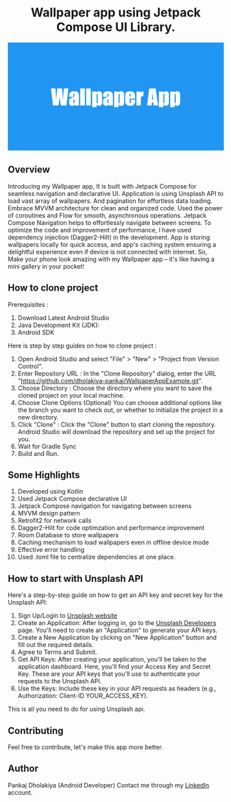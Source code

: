 <h1 align="center">Wallpaper app using Jetpack Compose UI Library.</h1>

<p align="center">
  <img src="https://github.com/dholakiya-pankaj/WallpaperAppExample/blob/master/Wallpaper_App.png" alt="Project Image">
</p>


## Overview

Introducing my Wallpaper app, It is built with Jetpack Compose for seamless navigation and declarative UI. Application is using Unsplash API to load vast array of wallpapers. And pagination for effortless data loading. Embrace MVVM architecture for clean and organized code. Used the power of coroutines and Flow for smooth, asynchronous operations. Jetpack Compose Navigation helps to effortlessly navigate between screens. To optimize the code and improvement of performance, I have used dependency injection (Dagger2-Hilt) in the development. App is storing wallpapers locally for quick access, and app's caching system ensuring a delightful experience even if device is not connected with internet. So, Make your phone look amazing with my Wallpaper app – it's like having a mini gallery in your pocket!

## How to clone project

Prerequisites : 
1. Download Latest Android Studio
2. Java Development Kit (JDK):
3. Android SDK

Here is step by step guides on how to clone project :
1. Open Android Studio and select "File" > "New" > "Project from Version Control".
2. Enter Repository URL :
In the "Clone Repository" dialog, enter the URL "https://github.com/dholakiya-pankaj/WallpaperAppExample.git". 
3. Choose Directory :
Choose the directory where you want to save the cloned project on your local machine.
4. Choose Clone Options (Optional)
You can choose additional options like the branch you want to check out, or whether to initialize the project in a new directory.
5. Click "Clone" :
Click the "Clone" button to start cloning the repository. Android Studio will download the repository and set up the project for you.
6. Wait for Gradle Sync
7. Build and Run.

## Some Highlights
1. Developed using Kotlin
2. Used Jetpack Compose declarative UI
3. Jetpack Compose navigation for navigating between screens
4. MVVM design pattern 
5. Retrofit2 for network calls
6. Dagger2-Hilt for code optimzation and performance improvement
7. Room Database to store wallpapers
8. Caching mechanism to load wallpapers even in offline device mode
9. Effective error handling
10. Used .toml file to centralize dependencies at one place.

## How to start with Unsplash API
Here's a step-by-step guide on how to get an API key and secret key for the Unsplash API:
1. Sign Up/Login to [Unsplash website](https://unsplash.com/)
2. Create an Application:
After logging in, go to the [Unsplash Developers](https://unsplash.com/oauth/applications) page. You'll need to create an "Application" to generate your API keys.
3. Create a New Application by clicking on "New Application" button and fill out the required details.
4. Agree to Terms and Submit.
5. Get API Keys:
After creating your application, you'll be taken to the application dashboard. Here, you'll find your Access Key and Secret Key. These are your API keys that you'll use to authenticate your requests to the Unsplash API.
6. Use the Keys:
Include these key in your API requests as headers (e.g., Authorization: Client-ID YOUR_ACCESS_KEY).

This is all you need to do for using Unsplash api.

## Contributing
Feel free to contribute, let's make this app more better.

## Author
Pankaj Dholakiya (Android Developer)
Contact me through my [LinkedIn](https://www.linkedin.com/in/pankaj-dholakiya-b47a63189/) account.
